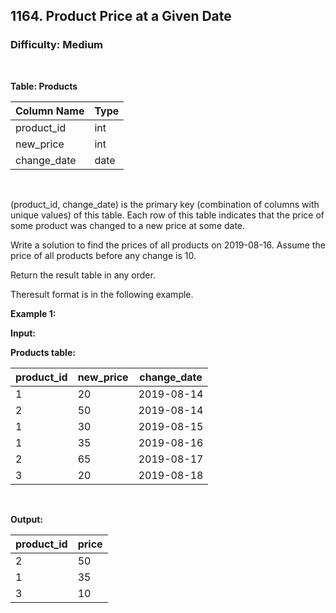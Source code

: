 ## 1164. Product Price at a Given Date
### Difficulty: Medium

<br>



**Table: Products**

| Column Name   | Type    |
|---------------|---------|
| product_id    | int     |
| new_price     | int     |
| change_date   | date    |
<br>

(product_id, change_date) is the primary key (combination of columns with unique values) of this table.
Each row of this table indicates that the price of some product was changed to a new price at some date.



Write a solution to find the prices of all products on 2019-08-16. Assume the price of all products before any change is 10.

Return the result table in any order.

Theresult format is in the following example.


**Example 1:**

**Input:** 


**Products table:**


| product_id | new_price | change_date |
|------------|-----------|-------------|
| 1          | 20        | 2019-08-14  |
| 2          | 50        | 2019-08-14  |
| 1          | 30        | 2019-08-15  |
| 1          | 35        | 2019-08-16  |
| 2          | 65        | 2019-08-17  |
| 3          | 20        | 2019-08-18  |
<br>

**Output:** 


| product_id | price |
|------------|-------|
| 2          | 50    |
| 1          | 35    |
| 3          | 10    |
<br>


